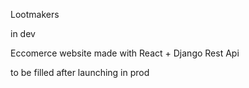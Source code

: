 Lootmakers

in dev

Eccomerce website made with React + Django Rest Api

to be filled after launching in prod
